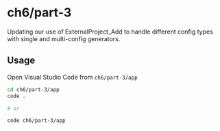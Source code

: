 # ch6/part-3

Updating our use of ExternalProject_Add to handle different config types with single and multi-config generators.

## Usage

Open Visual Studio Code from `ch6/part-3/app`

```bash
cd ch6/part-3/app
code .

# or

code ch6/part-3/app
```
